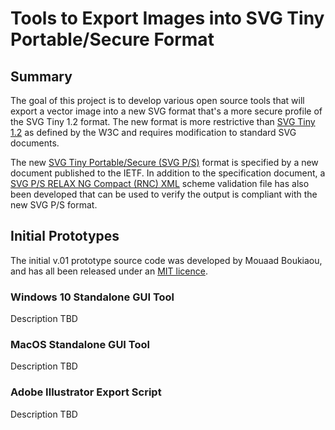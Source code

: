 # Tools to Export Images into SVG Tiny Portable/Secure Format

## Summary

The goal of this project is to develop various open source tools that will export a vector image into a new SVG format that's a more secure profile of the SVG Tiny 1.2 format. The new format is more restrictive than [SVG Tiny 1.2](https://www.w3.org/TR/SVGTiny12/) as defined by the W3C and requires modification to standard SVG documents.

The new [SVG Tiny Portable/Secure (SVG P/S)](https://tools.ietf.org/id/draft-svg-tiny-ps-abrotman-00.txt) format is specified by a new document published to the IETF. In addition to the specification document, a [SVG P/S RELAX NG Compact (RNC) XML](https://bimigroup.org/resources/SVG_PS-latest.rnc.txt) scheme validation file has also been developed that can be used to verify the output is compliant with the new SVG P/S format.

## Initial Prototypes

The initial v.01 prototype source code was developed by Mouaad Boukiaou, and has all been released under an [MIT licence](https://opensource.org/licenses/MIT).

### Windows 10 Standalone GUI Tool

Description TBD

### MacOS Standalone GUI Tool

Description TBD

### Adobe Illustrator Export Script

Description TBD
